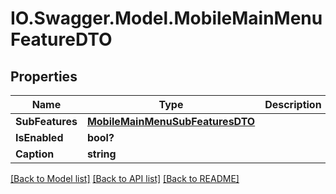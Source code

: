 # IO.Swagger.Model.MobileMainMenuFeatureDTO
## Properties

Name | Type | Description | Notes
------------ | ------------- | ------------- | -------------
**SubFeatures** | [**MobileMainMenuSubFeaturesDTO**](MobileMainMenuSubFeaturesDTO.md) |  | [optional] 
**IsEnabled** | **bool?** |  | [optional] 
**Caption** | **string** |  | [optional] 

[[Back to Model list]](../README.md#documentation-for-models) [[Back to API list]](../README.md#documentation-for-api-endpoints) [[Back to README]](../README.md)

